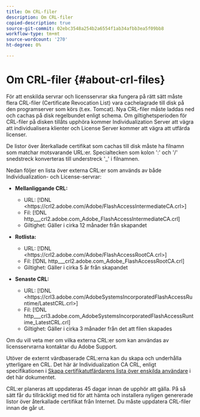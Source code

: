 ```yaml
---
title: Om CRL-filer
description: Om CRL-filer
copied-description: true
source-git-commit: 02ebc3548a254b2a6554f1ab34afbb3ea5f09bb8
workflow-type: tm+mt
source-wordcount: '270'
ht-degree: 0%

---
```


# Om CRL-filer {#about-crl-files}

För att enskilda servrar och licensservrar ska fungera på rätt sätt måste flera CRL-filer (Certificate Revocation List) vara cachelagrade till disk på den programserver som körs (t.ex. Tomcat). Nya CRL-filer måste laddas ned och cachas på disk regelbundet enligt schema. Om giltighetsperioden för CRL-filer på disken tillåts upphöra kommer Individualization Server att vägra att individualisera klienter och License Server kommer att vägra att utfärda licenser.

De listor över återkallade certifikat som cachas till disk måste ha filnamn som matchar motsvarande URL:er. Specialtecken som kolon &#39;:&#39; och &#39;/&#39; snedstreck konverteras till understreck &#39;_&#39; i filnamnen.

Nedan följer en lista över externa CRL:er som används av både Individualization- och License-servrar:

* **Mellanliggande CRL:**

   * URL: [!DNL <ht<span></span>tps://crl2.adobe.com/Adobe/FlashAccessIntermediateCA.crl>]
   * Fil: [!DNL http___crl2.adobe.com_Adobe_FlashAccessIntermediateCA.crl]
   * Giltighet: Gäller i cirka 12 månader från skapandet

* **Rotlista:**

   * URL: [!DNL <ht<span></span>tps://crl2.adobe.com/Adobe/FlashAccessRootCA.crl>]
   * Fil: [!DNL http___crl2.adobe.com_Adobe_FlashAccessRootCA.crl]
   * Giltighet: Gäller i cirka 5 år från skapandet

* **Senaste CRL:**

   * URL: [!DNL <ht<span></span>tps://crl3.adobe.com/AdobeSystemsIncorporatedFlashAccessRuntime/LatestCRL.crl>]
   * Fil: [!DNL http___crl3.adobe.com_AdobeSystemsIncorporatedFlashAccessRuntime_LatestCRL.crl]
   * Giltighet: Gäller i cirka 3 månader från det att filen skapades

Om du vill veta mer om vilka externa CRL:er som kan användas av licensservrarna kontaktar du Adobe Support.

<!---

Commenting out because of a security vulnerability reported in Jira PSIRT-20689. 

The following are externally hosted CRLs that are used only by the License Servers:

* URL: `https://crl2.adobe.com/Adobe/FlashAccessIndividualizationCA.crl`

* File: `http___crl2.adobe.com_Adobe_FlashAccessIndividualizationCA.crl`

* Validity: Good for approximately 3 months from creation

* URL: `https://individualization-crl.primetime.adobe.com/FlashAccessIndividualizationCA.crl`

* File: `http___individualization-crl.primetime.adobe.com_FlashAccessIndividualizationCA.crl`

* Validity: Good for approximately 3 months from creation

* URL: `https://individualization-crl.s3-website-us-east-1.amazonaws.com/FlashAccessIndividualizationCA.crl`

* File: `http___individualization-crl.s3-website-us-east-1.amazonaws.com_FlashAccessIndividualizationCA.crl`

* Validity: Good for approximately 3 months from creation

--->

Utöver de externt värdbaserade CRL:erna kan du skapa och underhålla ytterligare en CRL. Det här är Individualization CA CRL, enligt specifikationen i [Skapa certifikatutfärdarens lista över enskilda användare](../../../on-premises-i15n-server/server-configuration-section/server-properties/create-i15n-ca-crl.md) i det här dokumentet.

CRL:er planeras att uppdateras 45 dagar innan de upphör att gälla. På så sätt får du tillräckligt med tid för att hämta och installera nyligen genererade listor över återkallade certifikat från Internet. Du måste uppdatera CRL-filer innan de går ut.

